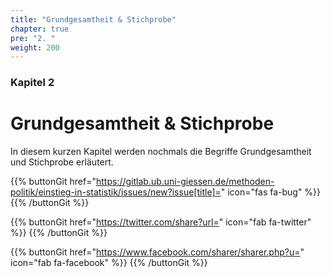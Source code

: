 ```yaml
---
title: "Grundgesamtheit & Stichprobe"
chapter: true
pre: "2. "
weight: 200
---
```


### Kapitel  2

# Grundgesamtheit & Stichprobe

In diesem kurzen Kapitel werden nochmals die Begriffe Grundgesamtheit und Stichprobe erläutert.

{{% buttonGit href="https://gitlab.ub.uni-giessen.de/methoden-politik/einstieg-in-statistik/issues/new?issue[title]=" icon="fas fa-bug" %}} {{% /buttonGit %}} 

{{% buttonGit href="https://twitter.com/share?url=" icon="fab fa-twitter" %}} {{% /buttonGit %}}

{{% buttonGit href="https://www.facebook.com/sharer/sharer.php?u=" icon="fab fa-facebook" %}} {{% /buttonGit %}}